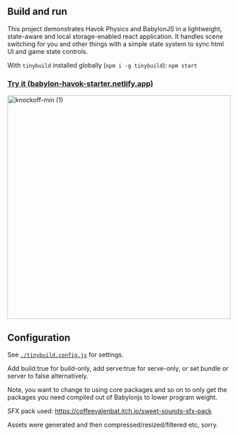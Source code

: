## Build and run

This project demonstrates Havok Physics and BabylonJS in a lightweight, state-aware and local storage-enabled react application. It handles scene switching for you and other things with a simple state system to sync html UI and game state controls. 

With `tinybuild` installed globally (`npm i -g tinybuild`): `npm start`

### [Try it (babylon-havok-starter.netlify.app)](https://babylon-havok-starter.netlify.app/)
<img width="504" alt="knockoff-min (1)" src="https://github.com/user-attachments/assets/5c7240a9-9348-4a63-8ee6-38393fe4ba96" />

## Configuration

See [`./tinybuild.config.js`](./tinybuild.config.js) for settings. 

Add build:true for build-only, add serve:true for serve-only, or set bundle or server to false alternatively.

Note, you want to change to using core packages and so on to only get the packages you need compiled out of Babylonjs to lower program weight.

SFX pack used: https://coffeevalenbat.itch.io/sweet-sounds-sfx-pack

Assets were generated and then compressed/resized/filtered etc, sorry.
